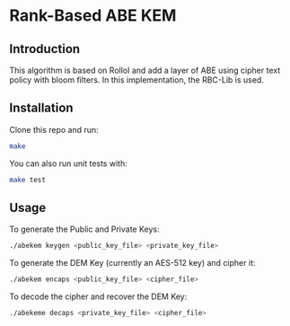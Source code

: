 # Rank-Based ABE KEM

## Introduction

This algorithm is based on RolloI and add a layer of ABE using cipher text policy with bloom filters.
In this implementation, the RBC-Lib is used.

## Installation

Clone this repo and run:

```bash
make
```

You can also run unit tests with:

```bash
make test
```

## Usage

To generate the Public and Private Keys:

```bash
./abekem keygen <public_key_file> <private_key_file>
```

To generate the DEM Key (currently an AES-512 key) and cipher it:

```bash
./abekem encaps <public_key_file> <cipher_file>
```

To decode the cipher and recover the DEM Key:

```bash
./abekeme decaps <private_key_file> <cipher_file>
```